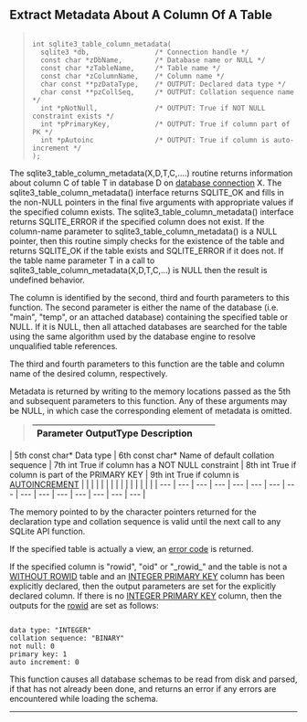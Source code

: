## Extract Metadata About A Column Of A Table




> ```
> 
> int sqlite3_table_column_metadata(
>   sqlite3 *db,                /* Connection handle */
>   const char *zDbName,        /* Database name or NULL */
>   const char *zTableName,     /* Table name */
>   const char *zColumnName,    /* Column name */
>   char const **pzDataType,    /* OUTPUT: Declared data type */
>   char const **pzCollSeq,     /* OUTPUT: Collation sequence name */
>   int *pNotNull,              /* OUTPUT: True if NOT NULL constraint exists */
>   int *pPrimaryKey,           /* OUTPUT: True if column part of PK */
>   int *pAutoinc               /* OUTPUT: True if column is auto-increment */
> );
> 
> ```



The sqlite3\_table\_column\_metadata(X,D,T,C,....) routine returns
information about column C of table T in database D
on [database connection](#sqlite3) X. The sqlite3\_table\_column\_metadata()
interface returns SQLITE\_OK and fills in the non\-NULL pointers in
the final five arguments with appropriate values if the specified
column exists. The sqlite3\_table\_column\_metadata() interface returns
SQLITE\_ERROR if the specified column does not exist.
If the column\-name parameter to sqlite3\_table\_column\_metadata() is a
NULL pointer, then this routine simply checks for the existence of the
table and returns SQLITE\_OK if the table exists and SQLITE\_ERROR if it
does not. If the table name parameter T in a call to
sqlite3\_table\_column\_metadata(X,D,T,C,...) is NULL then the result is
undefined behavior.


The column is identified by the second, third and fourth parameters to
this function. The second parameter is either the name of the database
(i.e. "main", "temp", or an attached database) containing the specified
table or NULL. If it is NULL, then all attached databases are searched
for the table using the same algorithm used by the database engine to
resolve unqualified table references.


The third and fourth parameters to this function are the table and column
name of the desired column, respectively.


Metadata is returned by writing to the memory locations passed as the 5th
and subsequent parameters to this function. Any of these arguments may be
NULL, in which case the corresponding element of metadata is omitted.



> | Parameter  OutputType  Description | | |
> | --- | --- | --- |




| 5th  const char\*  Data type | 6th  const char\*  Name of default collation sequence | 7th  int  True if column has a NOT NULL constraint | 8th  int  True if column is part of the PRIMARY KEY | 9th  int  True if column is [AUTOINCREMENT](autoinc.html) | | | | | | | | | | | | | | |
| --- | --- | --- | --- | --- | --- | --- | --- | --- | --- | --- | --- | --- | --- | --- |



The memory pointed to by the character pointers returned for the
declaration type and collation sequence is valid until the next
call to any SQLite API function.


If the specified table is actually a view, an [error code](rescode.html) is returned.


If the specified column is "rowid", "oid" or "\_rowid\_" and the table
is not a [WITHOUT ROWID](withoutrowid.html) table and an
[INTEGER PRIMARY KEY](lang_createtable.html#rowid) column has been explicitly declared, then the output
parameters are set for the explicitly declared column. If there is no
[INTEGER PRIMARY KEY](lang_createtable.html#rowid) column, then the outputs
for the [rowid](lang_createtable.html#rowid) are set as follows:



```

data type: "INTEGER"
collation sequence: "BINARY"
not null: 0
primary key: 1
auto increment: 0

```



This function causes all database schemas to be read from disk and
parsed, if that has not already been done, and returns an error if
any errors are encountered while loading the schema.




---


